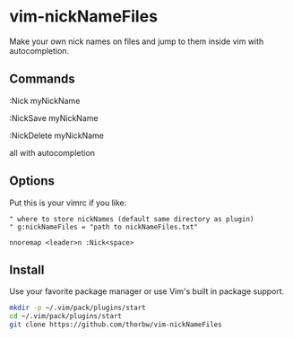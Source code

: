 # vim-nickNameFiles

Make your own nick names on files and jump to them inside vim with autocompletion.

## Commands

:Nick myNickName

:NickSave myNickName

:NickDelete myNickName

all with autocompletion


## Options

Put this is your vimrc if you like:

``` vim
" where to store nickNames (default same directory as plugin)  
" g:nickNameFiles = "path to nickNameFiles.txt"

nnoremap <leader>n :Nick<space>
```

## Install

Use your favorite package manager or use Vim's built in package support.

``` bash
mkdir -p ~/.vim/pack/plugins/start
cd ~/.vim/pack/plugins/start
git clone https://github.com/thorbw/vim-nickNameFiles
```



